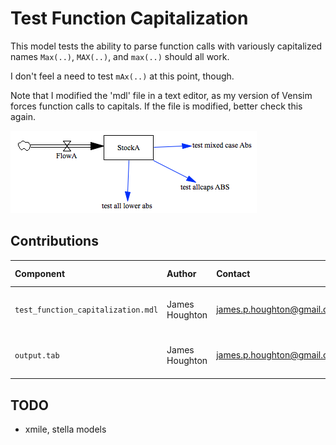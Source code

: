 Test Function Capitalization
============================

This model tests the ability to parse function calls with variously capitalized names 
`Max(..)`, `MAX(..)`, and `max(..)` should all work. 

I don't feel a need to test `mAx(..)` at this point, though.

Note that I modified the 'mdl' file in a text editor, as my version of Vensim forces function calls to capitals. If the file is modified, better check this again.


![test_logicals Vensim screenshot](vensim_screenshot.png)



Contributions
-------------

| Component                          | Author          | Contact                    | Date    | Software Version        |
|:---------------------------------- |:--------------- |:-------------------------- |:------- |:----------------------- |
| `test_function_capitalization.mdl` | James Houghton  | james.p.houghton@gmail.com | 2/4/16  | Vensim DSS 6.3E for Mac |
| `output.tab`                       | James Houghton  | james.p.houghton@gmail.com | 2/4/16  | Vensim DSS 6.3E for Mac |


TODO
----
- xmile, stella models